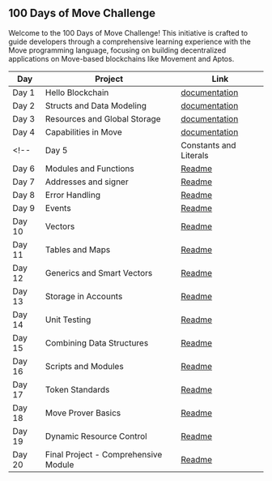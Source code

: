 ## 100 Days of Move Challenge

Welcome to the 100 Days of Move Challenge! This initiative is crafted to guide developers through a comprehensive learning experience with the Move programming language, focusing on building decentralized applications on Move-based blockchains like Movement and Aptos.

| Day   | Project                | Link                                                                 |
|-------|------------------------|----------------------------------------------------------------------|
| Day 1 | Hello Blockchain       | [documentation](https://github.com/Titre123/100-days-of-move/blob/main/Day-01-hello-blockchain/readme.md) |
| Day 2 | Structs and Data Modeling | [documentation](https://github.com/Titre123/100-days-of-move/blob/main/Day-02-structs-and-data-modeling/readme.md)                                                |
| Day 3 | Resources and Global Storage | [documentation](https://github.com/Titre123/100-days-of-move/blob/main/Day-03-resources-and-global-storage/readme.md)                                                         |
| Day 4 | Capabilities in Move | [documentation](#)                                                  |
<!-- | Day 5 | Constants and Literals  | [Readme](#)                                                         |
| Day 6 | Modules and Functions   | [Readme](#)                                                         |
| Day 7 | Addresses and signer | [Readme](#)                                                    |
| Day 8 | Error Handling          | [Readme](#)                                                         |
| Day 9 | Events                  | [Readme](#)                                                         |
| Day 10 | Vectors                | [Readme](#)                                                         |
| Day 11 | Tables and Maps        | [Readme](#)                                                         |
| Day 12 | Generics and Smart Vectors | [Readme](#)                                                    |
| Day 13 | Storage in Accounts     | [Readme](#)                                                       |
| Day 14 | Unit Testing           | [Readme](#)                                                         |
| Day 15 | Combining Data Structures | [Readme](#)                                                     |
| Day 16 | Scripts and Modules    | [Readme](#)                                                         |
| Day 17 | Token Standards        | [Readme](#)                                                         |
| Day 18 | Move Prover Basics     | [Readme](#)                                                         |
| Day 19 | Dynamic Resource Control | [Readme](#)                                                       |
| Day 20 | Final Project - Comprehensive Module | [Readme](#)                                            | -->
